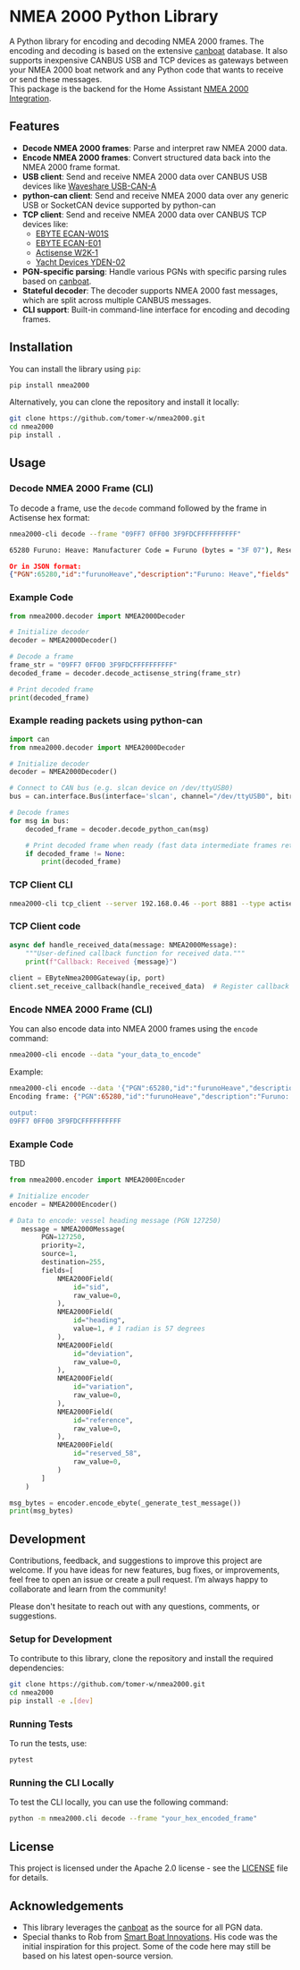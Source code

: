 
# NMEA 2000 Python Library

A Python library for encoding and decoding NMEA 2000 frames. The encoding and decoding is based on the extensive [canboat](https://canboat.github.io/canboat/canboat.html) database. It also supports inexpensive CANBUS USB and TCP devices as gateways between your NMEA 2000 boat network and any Python code that wants to receive or send these messages.  
This package is the backend for the Home Assistant [NMEA 2000 Integration](https://github.com/tomer-w/ha-nmea2000).

## Features

- **Decode NMEA 2000 frames**: Parse and interpret raw NMEA 2000 data.
- **Encode NMEA 2000 frames**: Convert structured data back into the NMEA 2000 frame format.
- **USB client**: Send and receive NMEA 2000 data over CANBUS USB devices like [Waveshare USB-CAN-A](https://www.waveshare.com/wiki/USB-CAN-A)
- **python-can client**: Send and receive NMEA 2000 data over any generic USB or SocketCAN device supported by python-can
- **TCP client**: Send and receive NMEA 2000 data over CANBUS TCP devices like:
     - [EBYTE ECAN-W01S](https://www.cdebyte.com/products/ECAN-W01S)
     - [EBYTE ECAN-E01](https://www.cdebyte.com/products/ECAN-E01)
     - [Actisense W2K-1](https://actisense.com/products/w2k-1-nmea-2000-wifi-gateway/)
     - [Yacht Devices YDEN-02](https://yachtdevicesus.com/products/nmea-2000-ethernet-gateway-yden-02)
- **PGN-specific parsing**: Handle various PGNs with specific parsing rules based on [canboat](https://canboat.github.io/canboat/canboat.html).
- **Stateful decoder**: The decoder supports NMEA 2000 fast messages, which are split across multiple CANBUS messages.
- **CLI support**: Built-in command-line interface for encoding and decoding frames.

## Installation

You can install the library using `pip`:

```bash
pip install nmea2000
```

Alternatively, you can clone the repository and install it locally:

```bash
git clone https://github.com/tomer-w/nmea2000.git
cd nmea2000
pip install .
```

## Usage

### Decode NMEA 2000 Frame (CLI)

To decode a frame, use the `decode` command followed by the frame in Actisense hex format:

```bash
nmea2000-cli decode --frame "09FF7 0FF00 3F9FDCFFFFFFFFFF"

65280 Furuno: Heave: Manufacturer Code = Furuno (bytes = "3F 07"), Reserved = 3 (bytes = "03"), Industry Code = Marine (bytes = "04"), Heave = -0.036000000000000004 (bytes = "DC"), Reserved = 65535 (bytes = "FF FF 00")
```
```json
Or in JSON format:
{"PGN":65280,"id":"furunoHeave","description":"Furuno: Heave","fields":[{"id":"manufacturer_code","name":"Manufacturer Code","description":"Furuno","unit_of_measurement":"","value":"Furuno","raw_value":1855},{"id":"reserved_11","name":"Reserved","description":"","unit_of_measurement":"","value":3,"raw_value":3},{"id":"industry_code","name":"Industry Code","description":"Marine Industry","unit_of_measurement":"","value":"Marine","raw_value":4},{"id":"heave","name":"Heave","description":"","unit_of_measurement":"m","value":-0.036000000000000004,"raw_value":-36},{"id":"reserved_48","name":"Reserved","description":"","unit_of_measurement":"","value":65535,"raw_value":65535}],"source":9,"destination":255,"priority":7}

```

### Example Code

```python
from nmea2000.decoder import NMEA2000Decoder

# Initialize decoder
decoder = NMEA2000Decoder()

# Decode a frame
frame_str = "09FF7 0FF00 3F9FDCFFFFFFFFFF"
decoded_frame = decoder.decode_actisense_string(frame_str)

# Print decoded frame
print(decoded_frame)
```

### Example reading packets using python-can

```python
import can
from nmea2000.decoder import NMEA2000Decoder

# Initialize decoder
decoder = NMEA2000Decoder()

# Connect to CAN bus (e.g. slcan device on /dev/ttyUSB0)
bus = can.interface.Bus(interface='slcan', channel="/dev/ttyUSB0", bitrate=250000)

# Decode frames
for msg in bus:
    decoded_frame = decoder.decode_python_can(msg)

    # Print decoded frame when ready (fast data intermediate frames return None)
    if decoded_frame != None:
        print(decoded_frame)
```

### TCP Client CLI

```bash
nmea2000-cli tcp_client --server 192.168.0.46 --port 8881 --type actisense
```

### TCP Client code

```python
async def handle_received_data(message: NMEA2000Message):
    """User-defined callback function for received data."""
    print(f"Callback: Received {message}")
    
client = EByteNmea2000Gateway(ip, port)
client.set_receive_callback(handle_received_data)  # Register callback
```

### Encode NMEA 2000 Frame (CLI)
You can also encode data into NMEA 2000 frames using the `encode` command:

```bash
nmea2000-cli encode --data "your_data_to_encode"
``` 


Example:
```bash
nmea2000-cli encode --data '{"PGN":65280,"id":"furunoHeave","description":"Furuno: Heave","fields":[{"id":"manufacturer_code","name":"Manufacturer Code","description":"Furuno","unit_of_measurement":"","value":"Furuno","raw_value":1855},{"id":"reserved_11","name":"Reserved","description":"","unit_of_measurement":"","value":3,"raw_value":3},{"id":"industry_code","name":"Industry Code","description":"Marine Industry","unit_of_measurement":"","value":"Marine","raw_value":4},{"id":"heave","name":"Heave","description":"","unit_of_measurement":"m","value":-0.036000000000000004,"raw_value":-36},{"id":"reserved_48","name":"Reserved","description":"","unit_of_measurement":"","value":65535,"raw_value":65535}],"source":9,"destination":255,"priority":7}'
Encoding frame: {"PGN":65280,"id":"furunoHeave","description":"Furuno: Heave","fields":[{"id":"manufacturer_code","name":"Manufacturer Code","description":"Furuno","unit_of_measurement":"","value":"Furuno","raw_value":1855},{"id":"reserved_11","name":"Reserved","description":"","unit_of_measurement":"","value":3,"raw_value":3},{"id":"industry_code","name":"Industry Code","description":"Marine Industry","unit_of_measurement":"","value":"Marine","raw_value":4},{"id":"heave","name":"Heave","description":"","unit_of_measurement":"m","value":-0.036000000000000004,"raw_value":-36},{"id":"reserved_48","name":"Reserved","description":"","unit_of_measurement":"","value":65535,"raw_value":65535}],"source":9,"destination":255,"priority":7}'

output:
09FF7 0FF00 3F9FDCFFFFFFFFFF
```



### Example Code
TBD
```python
from nmea2000.encoder import NMEA2000Encoder

# Initialize encoder
encoder = NMEA2000Encoder()

# Data to encode: vessel heading message (PGN 127250)
   message = NMEA2000Message(
        PGN=127250,
        priority=2,
        source=1,
        destination=255,
        fields=[
            NMEA2000Field(
                id="sid",
                raw_value=0,
            ),
            NMEA2000Field(
                id="heading",
                value=1, # 1 radian is 57 degrees
            ),
            NMEA2000Field(
                id="deviation",
                raw_value=0,
            ),
            NMEA2000Field(
                id="variation",
                raw_value=0,
            ),
            NMEA2000Field(
                id="reference",
                raw_value=0,
            ),
            NMEA2000Field(
                id="reserved_58",
                raw_value=0,
            )
        ]
    )

msg_bytes = encoder.encode_ebyte(_generate_test_message())
print(msg_bytes)
```

## Development

Contributions, feedback, and suggestions to improve this project are welcome. If you have ideas for new features, bug fixes, or improvements, feel free to open an issue or create a pull request. I’m always happy to collaborate and learn from the community!

Please don't hesitate to reach out with any questions, comments, or suggestions.

### Setup for Development

To contribute to this library, clone the repository and install the required dependencies:

```bash
git clone https://github.com/tomer-w/nmea2000.git
cd nmea2000
pip install -e .[dev]
```

### Running Tests

To run the tests, use:

```bash
pytest
```

### Running the CLI Locally

To test the CLI locally, you can use the following command:

```bash
python -m nmea2000.cli decode --frame "your_hex_encoded_frame"
```

## License

This project is licensed under the Apache 2.0 license - see the [LICENSE](LICENSE) file for details.

## Acknowledgements

- This library leverages the [canboat](https://github.com/canboat/canboat) as the source for all PGN data.
- Special thanks to Rob from [Smart Boat Innovations](https://github.com/SmartBoatInnovations/). His code was the initial inspiration for this project. Some of the code here may still be based on his latest open-source version.

